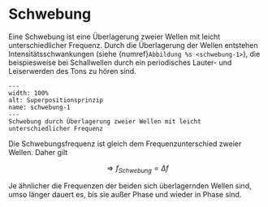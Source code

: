 # Schwebung

Eine Schwebung ist eine Überlagerung zweier Wellen mit leicht unterschiedlicher Frequenz. 
Durch die Überlagerung der Wellen entstehen Intensitätsschwankungen (siehe {numref}`Abbildung %s <schwebung-1>`), die beispiesweise bei Schallwellen durch ein periodisches Lauter- und Leiserwerden des Tons zu hören sind. 

```{figure} Bilder_Wellen/schwebung.png
---
width: 100%
alt: Superpositionsprinzip
name: schwebung-1
---
Schwebung durch Überlagerung zweier Wellen mit leicht unterschiedlicher Frequenz
 ```

Die Schwebungsfrequenz ist gleich dem Frequenzunterschied zweier Wellen. Daher gilt

$$\Rightarrow f_{Schwebung} = \Delta f$$

Je ähnlicher die Frequenzen der beiden sich überlagernden Wellen sind, umso länger dauert es, bis sie außer Phase und wieder in Phase sind. 

